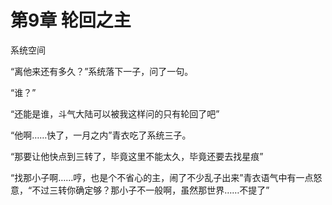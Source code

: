 # 第9章 轮回之主

系统空间

“离他来还有多久？”系统落下一子，问了一句。

“谁？”

“还能是谁，斗气大陆可以被我这样问的只有轮回了吧”

“他啊……快了，一月之内”青衣吃了系统三子。

“那要让他快点到三转了，毕竟这里不能太久，毕竟还要去找星痕”

“找那小子啊……哼，也是个不省心的主，闹了不少乱子出来”青衣语气中有一点怒意，“不过三转你确定够？那小子不一般啊，虽然那世界……不提了”

